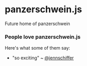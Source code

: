 panzerschwein.js
================

Future home of panzerschwein

### People love panzerschwein.js 

Here's what some of them say:


* "so exciting"
~ [@jennschiffer](https://twitter.com/jennschiffer)
